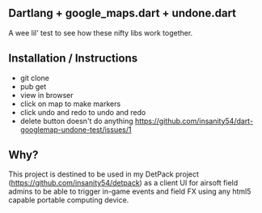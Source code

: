 Dartlang + google_maps.dart + undone.dart
-----------------------------------------

A wee lil' test to see how these nifty libs work together.


Installation / Instructions
------------

- git clone
- pub get
- view in browser
- click on map to make markers
- click undo and redo to undo and redo
- delete button doesn't do anything https://github.com/insanity54/dart-googlemap-undone-test/issues/1
 
 
Why?
----

This project is destined to be used in my DetPack project (https://github.com/insanity54/detpack) as a client UI for airsoft field admins to be able to trigger in-game events and field FX using any html5 capable portable computing device.